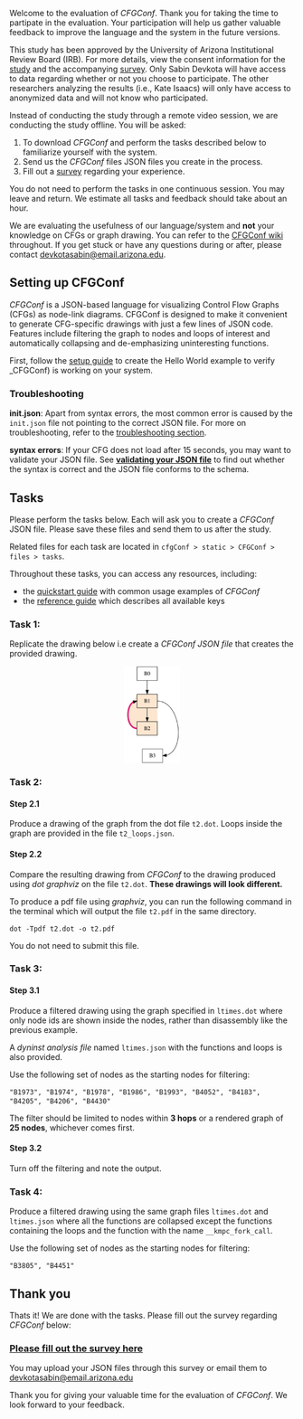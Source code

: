 Welcome to the evaluation of _CFGConf_. Thank you for taking the time to partipate in the evaluation. Your participation will help us gather valuable feedback to improve the language and the system in the future versions. 

This study has been approved by the University of Arizona Institutional Review Board (IRB). For more details, view the consent information for the [study](irb/Consent-Information-Study.pdf) and the accompanying [survey](irb/Consent-Information-Survey.pdf). Only Sabin Devkota will have access to data regarding whether or not you choose to participate. The other researchers analyzing the results (i.e., Kate Isaacs) will only have access to anonymized data and will not know who participated.

Instead of conducting the study through a remote video session, we are conducting the study offline. You will be asked:

1. To download _CFGConf_ and perform the tasks described below to familiarize yourself with the system.
2. Send us the _CFGConf_ files JSON files you create in the process.
3. Fill out a [survey](https://forms.gle/qgohazefPyHb5C1U6) regarding your experience.

You do not need to perform the tasks in one continuous session. You may leave and return. We estimate all tasks and feedback should take about an hour.

We are evaluating the usefulness of our language/system and **not** your knowledge on CFGs or graph drawing. You can refer to the [CFGConf wiki](https://github.com/devkotasabin/cfgConf/wiki) throughout. If you get stuck or have any questions during or after, please contact devkotasabin@email.arizona.edu.


## Setting up CFGConf

_CFGConf_ is a JSON-based language for visualizing Control Flow Graphs (CFGs) as node-link diagrams. CFGConf is designed to make it convenient to generate CFG-specific drawings with just a few lines of JSON code. Features include filtering the graph to nodes and loops of interest and automatically collapsing and de-emphasizing uninteresting functions.

First, follow the [setup guide](https://github.com/devkotasabin/cfgConf/wiki/Setup-Guide) to create the Hello World example to verify _CFGConf) is working on your system.


### Troubleshooting

**init.json**: Apart from syntax errors, the most common error is caused by the `init.json` file not pointing to the correct JSON file. For more on troubleshooting, refer to the [troubleshooting section](https://github.com/devkotasabin/cfgConf/wiki/Setup-Guide#troubleshooting).

**syntax errors**: If your CFG does not load after 15 seconds, you may want to validate your JSON file. See [**validating your JSON file**](https://github.com/devkotasabin/cfgConf/wiki/Setup-Guide#optional-validate-your-cfgconf-json-files-with-schema-validator) to find out whether the syntax is correct and the JSON file conforms to the schema.



## Tasks

Please perform the tasks below. Each will ask you to create a _CFGConf_ JSON file. Please save these files and send them to us after the study.

Related files for each task are located in `cfgConf > static > CFGConf > files > tasks`.

Throughout these tasks, you can access any resources, including:

- the [quickstart guide](https://github.com/devkotasabin/cfgConf/wiki/Quickstart-Guide) with  common usage examples of _CFGConf_ 
- the [reference guide](https://github.com/devkotasabin/cfgConf/wiki/Reference-Guide) which describes all available keys


### Task 1: 
Replicate the drawing below i.e create a _CFGConf JSON file_ that creates the provided drawing.
<p align="center">
  <img src="static/CFGConf/files/tasks/task1/graph.png" alt="result" width="20%" align="middle"/>
</p>

### Task 2:

#### Step 2.1
Produce a drawing of the graph from the dot file `t2.dot`. Loops inside the graph are provided in the file `t2_loops.json`. 

#### Step 2.2
Compare the resulting drawing from _CFGConf_ to the drawing produced using _dot graphviz_ on the file `t2.dot`. **These drawings will look different.**

To produce a pdf file using _graphviz_, you can run the following command in the terminal which will output the file `t2.pdf` in the same directory.
```
dot -Tpdf t2.dot -o t2.pdf
```
You do not need to submit this file.

### Task 3:

#### Step 3.1
Produce a filtered drawing using the graph specified in `ltimes.dot` where only node ids are shown inside the nodes, rather than disassembly like the previous example. 

A _dyninst analysis file_ named `ltimes.json` with the functions and loops is also provided. 

Use the following set of nodes as the starting nodes for filtering:
```
"B1973", "B1974", "B1978", "B1986", "B1993", "B4052", "B4183", "B4205", "B4206", "B4430"
```
The filter should be limited to nodes within **3 hops** or a rendered graph of **25 nodes**, whichever comes first. 

#### Step 3.2
Turn off the filtering and note the output.

### Task 4:
Produce a filtered drawing using the same graph files `ltimes.dot` and `ltimes.json` where all the functions are collapsed except the functions containing the loops and the function with the name `__kmpc_fork_call`.

Use the following set of nodes as the starting nodes for filtering:
```
"B3805", "B4451"
```


## Thank you
Thats it! We are done with the tasks. Please fill out the survey regarding _CFGConf_ below:

### <a href="https://forms.gle/qgohazefPyHb5C1U6">Please fill out the survey here</a>

You may upload your JSON files through this survey or email them to devkotasabin@email.arizona.edu

Thank you for giving your valuable time for the evaluation of _CFGConf_. We look forward to your feedback.
